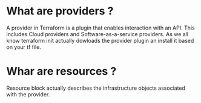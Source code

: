 # What are providers ?
A provider in Terraform is a plugin that enables interaction with an API. This includes Cloud providers and Software-as-a-service providers. 
As we all know terraform init actually dowloads the provider plugin an install it based on your tf file.

# Whar are resources ?
Resource block actually describes the infrastructure objects associated with the provider.

